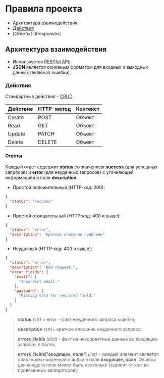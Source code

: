 
# Правила проекта
* [Архитектура взаимодействия](#arch)
* [Действия](#actions)
* [Ответы] (#responses)

## Архитектура взаимодействия <a name="arch"></a>

* Используется [RESTful API](https://en.wikipedia.org/wiki/Representational_state_transfer#Applied_to_Web_services);
* **JSON** является основным форматом для входных и выходных данных (включая ошибки).

### Действия <a name="actions"></a>

Стандартные действия - [CRUD](https://en.wikipedia.org/wiki/Create,_read,_update_and_delete).

Действие | HTTP-метод | Контекст
-------- | ---------- | --------
Create   | POST       | Объект
Read     | GET        | Объект
Update   | PATCH      | Объект 
Delete   | DELETE     | Объект
  

#### Ответы <a name="responses"></a>

Каждый ответ содержит **status** со значением **success** (для успешных запросов) и **error** (для неудачных запросов) с уточняющей информацией в поле **description**.

* Простой положительный (HTTP-код: 200):
```json
{
  "status": "success"
}
```
         
* Простой отрицательный (HTTP-код: 400 и выше):
```json
{
  "status": "error",
  "description": "Краткое описание проблемы"
}
```


* Неудачный (HTTP-код: 400 и выше):

```json
{
  "status": "error",
  "description": "Bad request.",
  "error_fields": {
    "email": [
      "Incorrect email."    
    ],
    "password": [
      "Missing data for required field."
    ]  
  } 
}
```

> **status** _(str)_ = error - факт неудачного запроса ошибка;
>
> **description** _(str)_= краткое описание неудачного запроса;
>
> **errors_fields** _(dict)_ - факт на некорректные данные во входящем запросе, в полях;
>
> **errors_fields['входящее_поле']** _(list)_ - каждый элемент является описанием найденной ошибки в поле **входящее_поле**. Ошибок для каждого поля может быть несколько (зависит от кол-ва привязанных валидаторов);  

